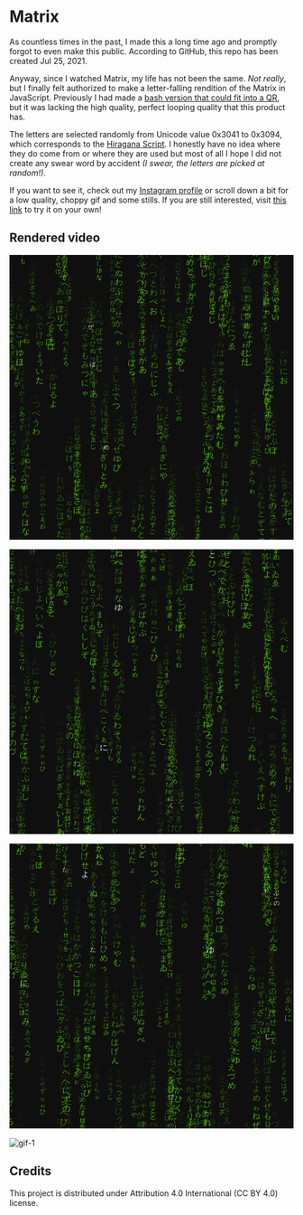 # Matrix

As countless times in the past, I made this a long time ago and promptly forgot to even make this public.
According to GitHub, this repo has been created Jul 25, 2021.

Anyway, since I watched Matrix, my life has not been the same.
*Not really*, but I finally felt authorized to make a letter-falling rendition of the Matrix in JavaScript.
Previously I had made a [bash version that could fit into a QR](https://github.com/lorossi/shell-matrix), but it was lacking the high quality, perfect looping quality that this product has.

The letters are selected randomly from Unicode value 0x3041 to 0x3094, which corresponds to the [Hiragana Script](https://en.wikipedia.org/wiki/Hiragana_(Unicode_block)).
I honestly have no idea where they do come from or where they are used but most of all I hope I did not create any swear word by accident *(I swear, the letters are picked at random!)*.

If you want to see it, check out my [Instagram profile](https://instagram.com/lorossi97) or scroll down a bit for a low quality, choppy gif and some stills.
If you are still interested, visit [this link]() to try it on your own!

## Rendered video

![frame-1](output/0000098.png)

![frame-2](output/0000290.png)

![frame-3](output/0000771.png)

![gif-1](output/output.gif)

## Credits

This project is distributed under Attribution 4.0 International (CC BY 4.0) license.
